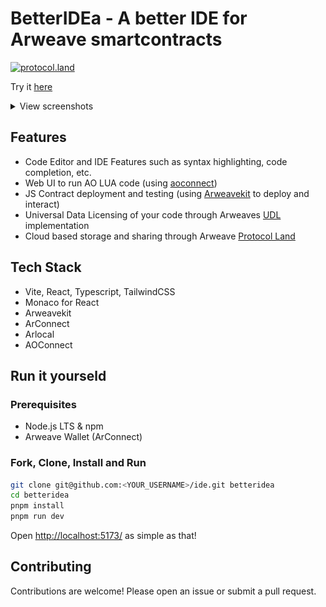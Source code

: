# BetterIDEa - A better IDE for Arweave smartcontracts

[![protocol.land](https://arweave.net/eZp8gOeR8Yl_cyH9jJToaCrt2He1PHr0pR4o-mHbEcY)](https://protocol.land/#/repository/c38d3d29-8fd8-4d40-af69-570e6feca20e)

Try it [here](https://github.com/betteridea-dev/ide/)

<details>
<summary>View screenshots</summary>

![ao-landing](images/ao-landing.png)

![ao-notebook](images/ao-notebook.png)

![warp-contract](images/warp-contract.png)

</details>

## Features

- Code Editor and IDE Features such as syntax highlighting, code completion, etc.
- Web UI to run AO LUA code (using [aoconnect](https://www.npmjs.com/package/@permaweb/aoconnect))
- JS Contract deployment and testing (using [Arweavekit](https://www.arweavekit.com/) to deploy and interact)
- Universal Data Licensing of your code through Arweaves [UDL](https://arwiki.wiki/#/en/Universal-Data-License-How-to-use-it) implementation
- Cloud based storage and sharing through Arweave [Protocol Land](https://protocol.land)

## Tech Stack

- Vite, React, Typescript, TailwindCSS
- Monaco for React
- Arweavekit
- ArConnect
- Arlocal
- AOConnect

## Run it yourseld

### Prerequisites

- Node.js LTS & npm
- Arweave Wallet (ArConnect)

### Fork, Clone, Install and Run

```bash
git clone git@github.com:<YOUR_USERNAME>/ide.git betteridea
cd betteridea
pnpm install
pnpm run dev
```

Open [http://localhost:5173/](http://localhost:5173/) as simple as that!

## Contributing

Contributions are welcome! Please open an issue or submit a pull request.

